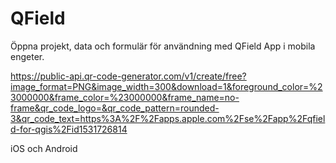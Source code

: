 # QField

Öppna projekt, data och formulär för användning med QField App i mobila engeter. 

https://public-api.qr-code-generator.com/v1/create/free?image_format=PNG&image_width=300&download=1&foreground_color=%23000000&frame_color=%23000000&frame_name=no-frame&qr_code_logo=&qr_code_pattern=rounded-3&qr_code_text=https%3A%2F%2Fapps.apple.com%2Fse%2Fapp%2Fqfield-for-qgis%2Fid1531726814

iOS och Android
